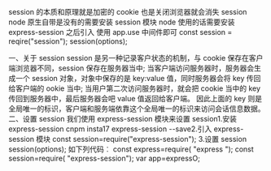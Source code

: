 session 的本质和原理就是加密的 cookie 也是关闭浏览器就会消失
session node 原生自带是没有的需要安装 session 模块
node 使用的话需要安装 express-session 之后引入 使用 app.use 中间件即可
const session = reqire("session");
session(options);

一、关于 session
session 是另一种记录客户状态的机制，与 cookie 保存在客户端浏览器不同，session 保存在服务器当中;
当客户端访问服务器时，服务器会生成一个 session 对象，对象中保存的是 key:value 值，同时服务器会将 key 传回给客户端的 ookie 当中;
当用户第二次访问服务器时，就会把 cookie 当中的 key 传回到服务器中，最后服务器会吧 value 值返回给客户端。
因此上面的 key 则是全局唯一的标识，客户端和服务端依靠这个全局唯一的标识来访问会话信息数据。
二、设置 session
我们使用 express-session 模块来设置 session1.安装 express-session
cnpm insta17 express-session --save2.引入 express-session 模块
const session=require("express-session"); 3.设置 session
session(options);
如下列代码︰
const express=require( "express ");
const session=require( "express-session");
var app=expressO;

